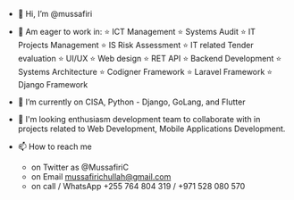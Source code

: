 - 👋 Hi, I’m @mussafiri
- 👀 Am eager to work in:
    ⭐ ICT Management 
    ⭐ Systems Audit
    ⭐ IT Projects Management
    ⭐ IS Risk Assessment
    ⭐ IT related Tender evaluation
    ⭐ UI/UX 
    ⭐ Web design 
    ⭐ RET API
    ⭐ Backend Development 
    ⭐ Systems Architecture
    ⭐ Codigner Framework
    ⭐ Laravel Framework
    ⭐ Django Framework
  
- 🌱 I’m currently on CISA, Python - Django, GoLang, and Flutter 
- 💞️ I'm looking enthusiasm development team to collaborate with in projects related to Web Development, Mobile Applications Development.
- 📫 How to reach me 
    - on Twitter as @MussafiriC 
    - on Email mussafirichullah@gmail.com
    - on call / WhatsApp +255 764 804 319 / +971 528 080 570

<!---
mussafiri/mussafiri is a ✨ special ✨ repository because its `README.md` (this file) appears on your GitHub profile.
You can click the Preview link to take a look at your changes.
--->
